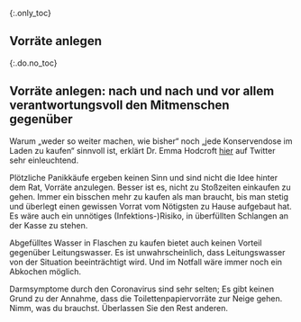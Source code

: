 {:.only_toc}
## Vorräte anlegen

{:.do.no_toc}
## Vorräte anlegen: nach und nach und vor allem verantwortungsvoll den Mitmenschen gegenüber

Warum „weder so weiter machen, wie bisher“ noch „jede Konservendose im Laden zu kaufen“ sinnvoll ist, erklärt Dr. Emma Hodcroft [hier](https://twitter.com/firefoxx66/status/1233666678841597952?s=20) auf Twitter sehr einleuchtend.

Plötzliche Panikkäufe ergeben keinen Sinn und sind nicht die Idee hinter dem Rat, Vorräte anzulegen.
Besser ist es, nicht zu Stoßzeiten einkaufen zu gehen. Immer ein bisschen mehr zu kaufen als man braucht, bis man stetig und überlegt einen gewissen Vorrat vom Nötigsten zu Hause aufgebaut hat. 
Es wäre auch ein unnötiges \(Infektions-\)Risiko, in überfüllten Schlangen an der Kasse zu stehen.

Abgefülltes Wasser in Flaschen zu kaufen bietet auch keinen Vorteil gegenüber Leitungswasser. Es ist unwahrscheinlich, dass Leitungswasser von der Situation beeinträchtigt wird. Und im Notfall wäre immer noch ein Abkochen möglich.

Darmsymptome durch den Coronavirus sind sehr selten; Es gibt keinen Grund zu der Annahme, dass die Toilettenpapiervorräte zur Neige gehen. Nimm, was du brauchst. Überlassen Sie den Rest anderen.
